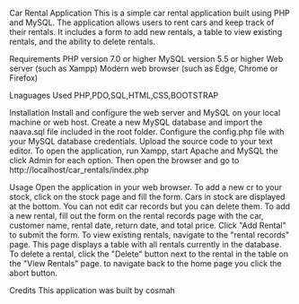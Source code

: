 Car Rental Application
This is a simple car rental application built using PHP and MySQL. The application allows users to rent cars and keep track of their rentals. It includes a form to add new rentals, a table to view existing rentals, and the ability to delete rentals.

Requirements
PHP version 7.0 or higher
MySQL version 5.5 or higher
Web server (such as Xampp)
Modern web browser (such as Edge, Chrome or Firefox)

Lnaguages Used
PHP,PDO,SQL,HTML,CSS,BOOTSTRAP

Installation
Install and configure the web server and MySQL on your local machine or web host.
Create a new MySQL database and import the naava.sql file included in the root folder.
Configure the config.php file with your MySQL database credentials.
Upload the source code to your text editor.
To open the application, run Xampp, start Apache and MySQL the click Admin for each option.
Then open the browser and go to http://localhost/car_rentals/index.php

Usage
Open the application in your web browser.
To add a new cr to your stock, click on the stock page and fill the form. Cars in stock are displayed at the bottom.
You can not edit car records but you can delete them.
To add a new rental, fill out the form on the rental records page with the car, customer name, rental date, return date, and total price. Click "Add Rental" to submit the form.
To view existing rentals, navigate to the "rental records" page. This page displays a table with all rentals currently in the database.
To delete a rental, click the "Delete" button next to the rental in the table on the "View Rentals" page.
to navigate back to the home page you click the abort button.

Credits
This application was built by cosmah
